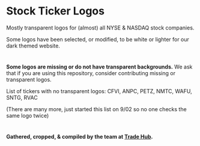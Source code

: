 # Stock Ticker Logos
Mostly transparent logos for (almost) all NYSE & NASDAQ stock companies.

Some logos have been selected, or modified, to be white or lighter for our dark themed website.
#
**Some logos are missing or do not have transparent backgrounds.** We ask that if you are using this repository, consider contributing missing or transparent logos.

List of tickers with no transparent logos: CFVI, ANPC, PETZ, NMTC, WAFU, SNTG, RVAC

(There are many more, just started this list on 9/02 so no one checks the same logo twice)
#
#### Gathered, cropped, & compiled by the team at [Trade Hub](https://thetradehub.net "A free social trading app").
